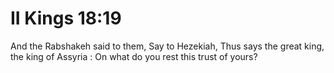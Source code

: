 # II Kings 18:19

And the Rabshakeh said to them, Say to Hezekiah, Thus says the great king, the king of Assyria : On what do you rest this trust of yours?

